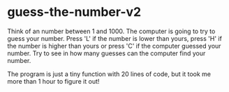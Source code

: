 # guess-the-number-v2

Think of an number between 1 and 1000.
The computer is going to try to guess your number. 
Press 'L' if the number is lower than yours, press 'H' if the number is higher than yours or press 'C' if the computer guessed your number.
Try to see in how many guesses can the computer find your number.

The program is just a tiny function with 20 lines of code, but it took me more than 1 hour to figure it out!
